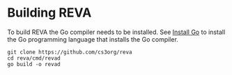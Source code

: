 # Building REVA

To build REVA the Go compiler needs to be installed. See [Install Go](https://golang.org/doc/install) to install
the Go programming language that installs the Go compiler.

```
git clone https://github.com/cs3org/reva
cd reva/cmd/revad
go build -o revad
```
